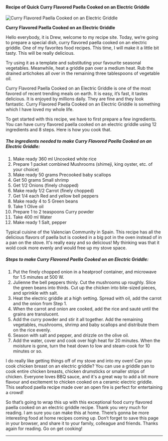             

#### Recipe of Quick Curry Flavored Paella Cooked on an Electric Griddle

![Curry Flavored Paella Cooked on an Electric Griddle](https://img-global.cpcdn.com/recipes/5849822503370752/751x532cq70/curry-flavored-paella-cooked-on-an-electric-griddle-recipe-main-photo.jpg)

**Curry Flavored Paella Cooked on an Electric Griddle**

Hello everybody, it is Drew, welcome to my recipe site. Today, we’re going to prepare a special dish, curry flavored paella cooked on an electric griddle. One of my favorites food recipes. This time, I will make it a little bit tasty. This will be really delicious.

Try using it as a template and substituting your favourite seasonal vegetables. Meanwhile, heat a griddle pan over a medium heat. Rub the drained artichokes all over in the remaining three tablespoons of vegetable oil.

Curry Flavored Paella Cooked on an Electric Griddle is one of the most favored of recent trending meals on earth. It is easy, it’s fast, it tastes delicious. It is enjoyed by millions daily. They are fine and they look fantastic. Curry Flavored Paella Cooked on an Electric Griddle is something which I have loved my whole life.

To get started with this recipe, we have to first prepare a few ingredients. You can have curry flavored paella cooked on an electric griddle using 12 ingredients and 8 steps. Here is how you cook that.

##### The ingredients needed to make Curry Flavored Paella Cooked on an Electric Griddle:

1.  Make ready 360 ml Uncooked white rice
2.  Prepare 1 packet combined Mushrooms (shimeji, king oyster, etc. of your choice)
3.  Make ready 50 grams Precooked baby scallops
4.  Get 50 grams Small shrimp
5.  Get 1/2 Onions (finely chopped)
6.  Make ready 1/2 Carrot (finely chopped)
7.  Get 1/4 each Red and yellow bell peppers
8.  Make ready 4 to 5 Green beans
9.  Take 1 Olive oil
10.  Prepare 1 to 2 teaspoons Curry powder
11.  Take 400 ml Water
12.  Make ready 1 Salt, pepper

Typical cuisine of the Valencian Community in Spain. This recipe has all the delicious flavors of paella but is cooked in a big pot in the oven instead of in a pan on the stove. It's really easy and so delicious! My thinking was that it wold cook more evenly and would free up my stove space.

##### Steps to make Curry Flavored Paella Cooked on an Electric Griddle:

1.  Put the finely chopped onion in a heatproof container, and microwave for 1.5 minutes at 500 W.
2.  Julienne the bell peppers thinly. Cut the mushrooms up roughly. Slice the green beans into thirds. Cut up the chicken into bite-sized pieces, and sprinkle with salt.
3.  Heat the electric griddle at a high setting. Spread with oil, add the carrot and the onion from Step 1.
4.  When the carrot and onion are cooked, add the rice and sauté until the grains are translucent.
5.  Add the curry powder and stir it all together. Add the remaining vegetables, mushrooms, shrimp and baby scallops and distribute them on the rice evenly.
6.  Season with salt and pepper, and drizzle on the olive oil.
7.  Add the water, cover and cook over high heat for 20 minutes. When the moisture is gone, turn the heat down to low and steam-cook for 10 minutes or so.

I do really like getting things off of my stove and into my oven! Can you cook chicken breast on an electric griddle? You can use a griddle pan to cook entire chicken breasts, chicken drumsticks or smaller strips of chicken. Everyone loves BBQ sauce, and it's a great way to add a bit more flavour and excitement to chicken cooked on a ceramic electric griddle. This seafood paella recipe made over an open fire is perfect for entertaining a crowd!

So that’s going to wrap this up with this exceptional food curry flavored paella cooked on an electric griddle recipe. Thank you very much for reading. I am sure you can make this at home. There’s gonna be more interesting food at home recipes coming up. Don’t forget to save this page in your browser, and share it to your family, colleague and friends. Thanks again for reading. Go on get cooking!

* * *